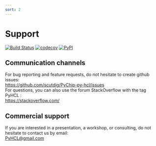 ```yaml
---
sort: 2
---
```

# Support
[![Build Status](https://travis-ci.com/scutdig/py-hcl.svg?branch=master)](https://travis-ci.com/scutdig/py-hcl)
[![codecov](https://codecov.io/gh/scutdig/py-hcl/branch/master/graph/badge.svg)](https://codecov.io/gh/scutdig/py-hcl)
[![PyPI](https://img.shields.io/pypi/v/py-hcl.svg)](https://pypi.python.org/pypi)
## Communication channels
For bug reporting and feature requests, do not hesitate to create github issues:\
<https://github.com/scutdig/PyChip-py-hcl/issues>  \
For questions, you can also use the forum StackOverflow with the tag PyHCL :\
<https://stackoverflow.com/> 

## Commercial support
If you are interested in a presentation, a workshop, or consulting, do not hesitate to contact us by email: \
<PyHCL@gmail.com> 